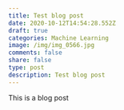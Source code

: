 ```yaml
---
title: Test blog post
date: 2020-10-12T14:54:28.552Z
draft: true
categories: Machine Learning
image: /img/img_0566.jpg
comments: false
share: false
type: post
description: Test blog post
---
```

This is a blog post